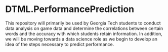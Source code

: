 # DTML.PerformancePrediction

This repository will primarily be used by Georgia Tech students to conduct data analysis on game data and determine the correlations between certain words and the accuracy with which students retain information. In addition, we will be moving towards a data science role as we begin to develop an idea of the steps necessary to predict performance.

